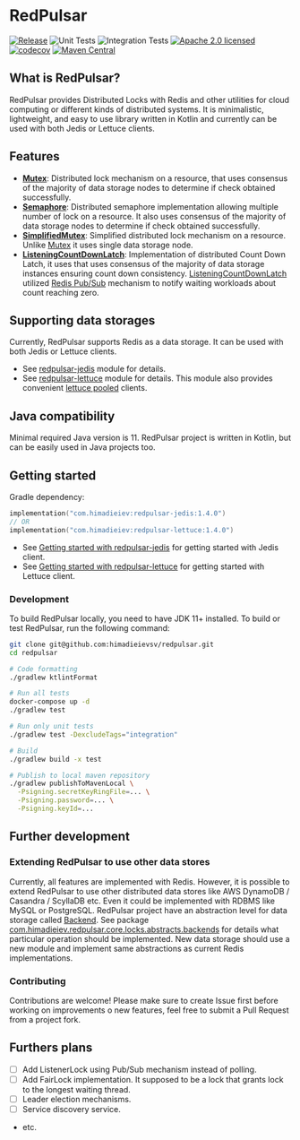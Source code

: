 # RedPulsar

[![Release](https://img.shields.io/github/release/himadieievsv/redpulsar.svg?sort=semver&color=blue)](https://github.com/himadieievsv/redpulsar/releases/latest)
![Unit Tests](https://github.com/himadieievsv/redpulsar/actions/workflows/unit-tests.yml/badge.svg)
![Integration Tests](https://github.com/himadieievsv/redpulsar/actions/workflows/integration-tests.yml/badge.svg)
[![Apache 2.0 licensed](https://img.shields.io/badge/license-Apache%202.0-blue.svg)](./LICENSE)
[![codecov](https://codecov.io/gh/himadieievsv/redpulsar/graph/badge.svg?token=ME7ESPRABQ)](https://codecov.io/gh/himadieievsv/redpulsar)
[![Maven Central](https://img.shields.io/maven-central/v/com.himadieiev/redpulsar-core.svg)](https://search.maven.org/artifact/com.himadieiev/redpulsar-core)


## What is RedPulsar?
RedPulsar provides Distributed Locks with Redis and other utilities for cloud computing or different kinds of distributed systems.
It is minimalistic, lightweight, and easy to use library written in Kotlin and currently can be used with both Jedis or Lettuce clients.

## Features

- **[Mutex](./redpulsar-core/src/main/kotlin/com/himadieiev/redpulsar/core/locks/Mutex.kt)**: Distributed lock mechanism on a resource, that uses consensus of the majority of data storage nodes to determine if check obtained successfully.
- **[Semaphore](./redpulsar-core/src/main/kotlin/com/himadieiev/redpulsar/core/locks/Semaphore.kt)**: Distributed semaphore implementation allowing multiple number of lock on a resource. It also uses consensus of the majority of data storage nodes to determine if check obtained successfully.
- **[SimplifiedMutex](./redpulsar-core/src/main/kotlin/com/himadieiev/redpulsar/core/locks/SimplifiedMutex.kt)**: Simplified distributed lock mechanism on a resource. Unlike [Mutex](./redpulsar-core/src/main/kotlin/com/himadieiev/redpulsar/core/locks/Mutex.kt) it uses single data storage node.
- **[ListeningCountDownLatch](./redpulsar-core/src/main/kotlin/com/himadieiev/redpulsar/core/locks/ListeningCountDownLatch.kt)**: Implementation of distributed Count Down Latch, it uses that uses consensus of the majority of data storage instances ensuring count down consistency.
  [ListeningCountDownLatch](./redpulsar-core/src/main/kotlin/com/himadieiev/redpulsar/core/locks/ListeningCountDownLatch.kt) utilized [Redis Pub/Sub](https://redis.io/topics/pubsub) mechanism to notify waiting workloads about count reaching zero.

## Supporting data storages
Currently, RedPulsar supports Redis as a data storage. It can be used with both Jedis or Lettuce clients.
- See [redpulsar-jedis](./redpulsar-jedis/README.md) module for details.
- See [redpulsar-lettuce](./redpulsar-lettuce/README.md) module for details. This module also provides convenient [lettuce pooled](./redpulsar-lettuce/README.md#lettuce-pooled) clients.

## Java compatibility
Minimal required Java version is 11.
RedPulsar project is written in Kotlin, but can be easily used in Java projects too.

## Getting started

Gradle dependency:
```kotlin
implementation("com.himadieiev:redpulsar-jedis:1.4.0")
// OR
implementation("com.himadieiev:redpulsar-lettuce:1.4.0")
```

- See [Getting started with redpulsar-jedis](./redpulsar-jedis/README.md#getting-started) for getting started with Jedis client.
- See [Getting started with redpulsar-lettuce](./redpulsar-lettuce/README.md#getting-started) for getting started with Lettuce client.

### Development
To build RedPulsar locally, you need to have JDK 11+ installed.
To build or test RedPulsar, run the following command:
```bash
git clone git@github.com:himadieievsv/redpulsar.git
cd redpulsar

# Code formatting
./gradlew ktlintFormat

# Run all tests
docker-compose up -d
./gradlew test 

# Run only unit tests
./gradlew test -DexcludeTags="integration"

# Build
./gradlew build -x test

# Publish to local maven repository
./gradlew publishToMavenLocal \
  -Psigning.secretKeyRingFile=... \
  -Psigning.password=... \
  -Psigning.keyId=...
```

## Further development

### Extending RedPulsar to use other data stores
Currently, all features are implemented with Redis. However, it is possible to extend RedPulsar to use other distributed data stores like AWS DynamoDB / Casandra / ScyllaDB etc. Even it could be implemented with RDBMS like MySQL or PostgreSQL.
RedPulsar project have an abstraction level for data storage called [Backend](./redpulsar-core/src/main/kotlin/com/himadieiev/redpulsar/core/locks/abstracts/Backend.kt). See package [com.himadieiev.redpulsar.core.locks.abstracts.backends](./redpulsar-core/src/main/kotlin/com/himadieiev/redpulsar/core/locks/abstracts/backends) for details what particular operation should be implemented.
New data storage should use a new module and implement same abstractions as current Redis implementations.

### Contributing
Contributions are welcome! Please make sure to create Issue first before working on improvements o new features, feel free to submit a Pull Request from a project fork.

## Furthers plans
- [ ] Add ListenerLock using Pub/Sub mechanism instead of polling.
- [ ] Add FairLock implementation. It supposed to be a lock that grants lock to the longest waiting thread.
- [ ] Leader election mechanisms.
- [ ] Service discovery service.
- etc.
